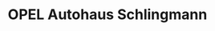 ---
title: "OPEL Autohaus Schlingmann"
url: /waren-mueritz/opel-autohaus-schlingmann/
shop: Autohaus
---